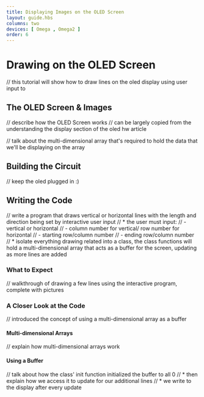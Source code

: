 ```yaml
---
title: Displaying Images on the OLED Screen
layout: guide.hbs
columns: two
devices: [ Omega , Omega2 ]
order: 6
---
```


# Drawing on the OLED Screen

// this tutorial will show how to draw lines on the oled display using user input to

## The OLED Screen & Images

// describe how the OLED Screen works
// can be largely copied from the understanding the display section of the oled hw article

// talk about the multi-dimensional array that's required to hold the data that we'll be displaying on the array

## Building the Circuit

// keep the oled plugged in :)

## Writing the Code

// write a program that draws vertical or horizontal lines with the length and direction being set by interactive user input
//  * the user must input:
//    - vertical or horizontal
//    - column number for vertical/ row number for horizontal
//    - starting row/column number
//    - ending row/column number
//  * isolate everything drawing related into a class, the class functions will hold a multi-dimensional array that acts as a buffer for the screen, updating as more lines are added

### What to Expect

// walkthrough of drawing a few lines using the interactive program, complete with pictures

### A Closer Look at the Code

// introduced the concept of using a multi-dimensional array as a buffer

#### Multi-dimensional Arrays

// explain how multi-dimensional arrays work

#### Using a Buffer

// talk about how the class' init function initialized the buffer to all 0
//  * then explain how we access it to update for our additional lines
//  * we write to the display after every update

